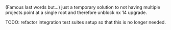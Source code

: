 (Famous last words but...) just a temporary solution to not having multiple projects point at a single root and therefore unblock nx 14 upgrade.

TODO: refactor integration test suites setup so that this is no longer needed.
